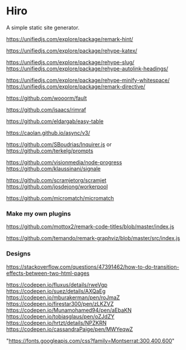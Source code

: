 # Hiro

A simple static site generator.

https://unifiedjs.com/explore/package/remark-hint/

https://unifiedjs.com/explore/package/rehype-katex/

https://unifiedjs.com/explore/package/rehype-slug/
https://unifiedjs.com/explore/package/rehype-autolink-headings/

https://unifiedjs.com/explore/package/rehype-minify-whitespace/
https://unifiedjs.com/explore/package/remark-directive/

https://github.com/wooorm/fault

https://github.com/isaacs/rimraf

https://github.com/eldargab/easy-table

https://caolan.github.io/async/v3/

https://github.com/SBoudrias/Inquirer.js or
https://github.com/terkelg/prompts

https://github.com/visionmedia/node-progress
https://github.com/klaussinani/signale

https://github.com/scramjetorg/scramjet
https://github.com/josdejong/workerpool

https://github.com/micromatch/micromatch

### Make my own plugins

https://github.com/mottox2/remark-code-titles/blob/master/index.js

https://github.com/temando/remark-graphviz/blob/master/src/index.js

### Designs

https://stackoverflow.com/questions/47391462/how-to-do-transition-effects-between-two-html-pages

https://codepen.io/fluxus/details/rweVgp
https://codepen.io/suez/details/AXQaEg
https://codepen.io/mburakerman/pen/roJmaZ
https://codepen.io/firestar300/pen/zLKZVZ
https://codepen.io/Munamohamed94/pen/aEbaKN
https://codepen.io/tobiasglaus/pen/oZJdZY
https://codepen.io/hrtzt/details/NPZKRN
https://codepen.io/cassandraPaige/pen/MWYeqwZ

"https://fonts.googleapis.com/css?family=Montserrat:300,400,600"
